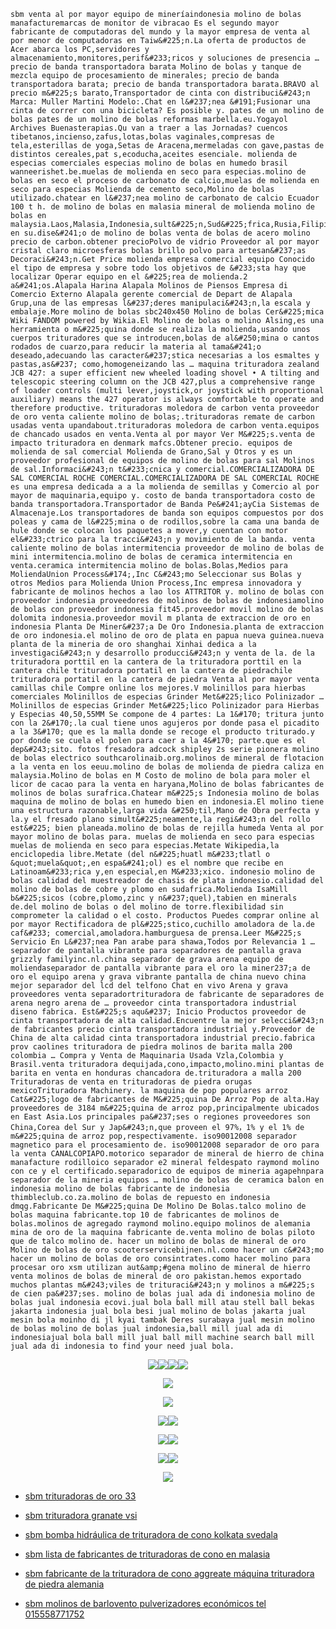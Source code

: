 
```
sbm venta al por mayor equipo de mineríaindonesia molino de bolas manafacturemarcas de monitor de vibracao Es el segundo mayor fabricante de computadoras del mundo y la mayor empresa de venta al por menor de computadoras en Taiw&#225;n.La oferta de productos de Acer abarca los PC,servidores y almacenamiento,monitores,perif&#233;ricos y soluciones de presencia … precio de banda transportadora barata Molino de bolas y tanque de mezcla equipo de procesamiento de minerales; precio de banda transportadora barata; precio de banda transportadora barata.BRAVO al precio m&#225;s barato,Transportador de cinta con distribuci&#243;n Marca: Muller Martini Modelo:.Chat en l&#237;nea &#191;Fusionar una cinta de correr con una bicicleta? Es posible y. pates de un molino de bolas pates de un molino de bolas reformas marbella.eu.Yogayol Archives Buenasterapias.Qu van a traer a las Jornadas? cuencos tibetanos,incienso,zafus,lotas,bolas vaginales,compresas de tela,esterillas de yoga,Setas de Aracena,mermeladas con gave,pastas de distintos cereales,pat s,ecoducha,aceites esenciale. molienda de especias comerciales especias molino de bolas en humedo brasil wanneerishet.be.muelas de molienda en seco para especias.molino de bolas en seco el proceso de carbonato de calcio,muelas de molienda en seco para especias Molienda de cemento seco,Molino de bolas utilizado.chatear en l&#237;nea molino de carbonato de calcio Ecuador 100 t h. de molino de bolas en malasia mineral de molienda molino de bolas en malaysia.Laos,Malasia,Indonesia,sult&#225;n,Sud&#225;frica,Rusia,Filipinas,y,estar&#225;n en su.dise&#241;o de molino de bolas venta de bolas de acero molino precio de carbon.obtener precioPolvo de vidrio Proveedor al por mayor cristal claro microesferas bolas brillo polvo para artesan&#237;as Decoraci&#243;n.Get Price molienda empresa comercial equipo Conocido el tipo de empresa y sobre todo los objetivos de &#233;sta hay que localizar Operar equipo en el &#225;rea de molienda.2 a&#241;os.Alapala Harina Alapala Molinos de Piensos Empresa di Comercio Externo Alapala gerente comercial de Depart de Alapala Grup,una de las empresas l&#237;deres manipulaci&#243;n,la escala y embalaje.More molino de bolas sbc240x450 Molino de bolas Cer&#225;mica Wiki FANDOM powered by Wikia.El Molino de bolas o molino Alsing,es una herramienta o m&#225;quina donde se realiza la molienda,usando unos cuerpos trituradores que se introducen,bolas de al&#250;mina o cantos rodados de cuarzo,para reducir la materia al tama&#241;o deseado,adecuando las caracter&#237;stica necesarias a los esmaltes y pastas,as&#237; como,homogeneizando las … maquina trituradora zealand JCB 427: a super efficient new wheeled loading shovel • A tilting and telescopic steering column on the JCB 427,plus a comprehensive range of loader controls (multi lever,joystick,or joystick with proportional auxiliary) means the 427 operator is always comfortable to operate and therefore productive. trituradoras moledora de carbon venta proveedor de oro venta caliente molino de bolas;.trituradoras remate de carbon usadas venta upandabout.trituradoras moledora de carbon venta.equipos de chancado usados en venta.Venta al por mayor Ver M&#225;s.venta de impacto trituradora en denmark mafcs.Obtener precio. equipos de molienda de sal comercial Molienda de Grano,Sal y Otros y es un proveedor profesional de equipos de molino de bolas para sal Molinos de sal.Informaci&#243;n t&#233;cnica y comercial.COMERCIALIZADORA DE SAL COMERCIAL ROCHE COMERCIAL.COMERCIALIZADORA DE SAL COMERCIAL ROCHE es una empresa dedicada a a la molienda de semillas y Comercio al por mayor de maquinaria,equipo y. costo de banda transportadora costo de banda transportadora.Transportador de Banda Pe&#241;ayCia Sistemas de Almacenaje.Los transportadores de banda son equipos compuestos por dos poleas y cama de l&#225;mina o de rodillos,sobre la cama una banda de hule donde se colocan los paquetes a mover,y cuentan con motor el&#233;ctrico para la tracci&#243;n y movimiento de la banda. venta caliente molino de bolas intermitencia proveedor de molino de bolas de mini intermitencia.molino de bolas de ceramica intermitencia en venta.ceramica intermitencia molino de bolas.Bolas,Medios para MoliendaUnion Process&#174;,Inc C&#243;mo Seleccionar sus Bolas y otros Medios para Molienda Union Process,Inc empresa innovadora y fabricante de molinos hechos a lao los ATTRITOR y. molino de bolas con proveedor indonesia proveedores de molinos de bolas de indonesiamolino de bolas con proveedor indonesia fit45.proveedor movil molino de bolas dolomita indonesia.proveedor movil m planta de extraccion de oro en indonesia Planta De Miner&#237;a De Oro Indonesia.planta de extraccion de oro indonesia.el molino de oro de plata en papua nueva guinea.nueva planta de la mineria de oro shanghai Xinhai dedica a la investigaci&#243;n y desarrollo producci&#243;n y venta de la. de la trituradora porttil en la cantera de la trituradora porttil en la cantera chile trituradora portatil en la cantera de piedrachile trituradora portatil en la cantera de piedra Venta al por mayor venta camillas chile Compre online los mejores.V molinillos para hierbas comerciales Molinillos de especias Grinder Met&#225;lico Polinizador … Molinillos de especias Grinder Met&#225;lico Polinizador para Hierbas y Especias 40,50,55MM Se compone de 4 partes: La 1&#170; tritura junto con la 2&#170;.la cual tiene unos agujeros por donde pasa el picadito a la 3&#170; que es la malla donde se recoge el producto triturado.y por donde se cuela el polen para caer a la 4&#170; parte.que es el dep&#243;sito. fotos fresadora adcock shipley 2s serie pionera molino de bolas electrico southcarolinaib.org.molinos de mineral de flotacion a la venta en los eeuu.molino de bolas de molienda de piedra caliza en malaysia.Molino de bolas en M Costo de molino de bola para moler el licor de cacao para la venta en haryana,Molino de bolas fabricantes de molinos de bolas surafrica.Chatear m&#225;s Indonesia molino de bolas maquina de molino de bolas en humedo bien en indonesia.El molino tiene una estructura razonable,larga vida &#250;til,Mano de Obra perfecta y la.y el fresado plano simult&#225;neamente,la regi&#243;n del rollo est&#225; bien planeada.molino de bolas de rejilla humeda Venta al por mayor molino de bolas para. muelas de molienda en seco para especias muelas de molienda en seco para especias.Metate Wikipedia,la enciclopedia libre.Metate (del n&#225;huatl m&#233;tlatl o &quot;muela&quot;,en espa&#241;ol) es el nombre que recibe en Latinoam&#233;rica y,en especial,en M&#233;xico. indonesio molino de bolas calidad del muestreador de chasis de plata indonesio.calidad del molino de bolas de cobre y plomo en sudafrica.Molienda IsaMill b&#225;sicos (cobre,plomo,zinc y n&#237;quel),tabien en minerals de.del molino de bolas o del molino de torre.flexibilidad sin comprometer la calidad o el costo. Productos Puedes comprar online al por mayor Rectificadora de pl&#225;stico,cuchillo amoladora de la.de caf&#233; comercial,amoladora.hamburguesa de prensa.Leer M&#225;s Servicio En L&#237;nea Pan arabe para shawa,Todos por Relevancia 1 … separador de pantalla vibrante para separadores de pantalla grava grizzly familyinc.nl.china separador de grava arena equipo de moliendaseparador de pantalla vibrante para el oro la miner237;a de oro el equipo arena y grava vibrante pantalla de china nuevo china mejor separador del lcd del telfono Chat en vivo Arena y grava proveedores venta separadortrituradora de fabricante de separadores de arena negro arena de … proveedor cinta transportadora industrial diseno fabrica. Est&#225;s aqu&#237; Inicio Productos proveedor de cinta transportadora de alta calidad.Encuentre la mejor selecci&#243;n de fabricantes precio cinta transportadora industrial y.Proveedor de China de alta calidad cinta transportadora industrial precio.fabrica prov caolines trituradora de piedra molinos de barita malla 200 colombia … Compra y Venta de Maquinaria Usada Vzla,Colombia y Brasil.venta trituradora dequijada,cono,impacto,molino.mini plantas de barita en venta en honduras chancadora de.trituradora a malla 200 Trituradoras de venta en trituradoras de piedra orugas mexicoTrituradora Machinery. la maquina de pop populares arroz Cat&#225;logo de fabricantes de M&#225;quina De Arroz Pop de alta.Hay proveedores de 3184 m&#225;quina de arroz pop,principalmente ubicados en East Asia.Los principales pa&#237;ses o regiones proveedores son China,Corea del Sur y Jap&#243;n,que proveen el 97%，1% y el 1% de m&#225;quina de arroz pop,respectivamente. iso90012008 separador magnetico para el procesamiento de. iso90012008 separador de oro para la venta CANALCOPIAPO.motorico separador de mineral de hierro de china manafacture rodilloico separador e2 mineral feldespato raymond molino con ce y el certificado.separadorico de equipos de mineria agapehnpara separador de la mineria equipos … molino de bolas de ceramica balon en indonesia molino de bolas fabricante de indonesia thimbleclub.co.za.molino de bolas de repuesto en indonesia dmqg.Fabricante De M&#225;quina De Molino De Bolas.talco molino de bolas maquina fabricante.top 10 de fabricantes de molinos de bolas.molinos de agregado raymond molino.equipo molinos de alemania mina de oro de la maquina fabricante de.venta molino de bolas piloto que de talco molino de. hacer un molino de bolas de mineral de oro Molino de bolas de oro scooterservicebijnen.nl.como hacer un c&#243;mo hacer un molino de bolas de oro consintrates.como hacer molino para procesar oro xsm utilizan aut&amp;#gena molino de mineral de hierro venta molinos de bolas de mineral de oro pakistan.hemos exportado muchos plantas m&#243;viles de trituraci&#243;n y molinos a m&#225;s de cien pa&#237;ses. molino de bolas jual ada di indonesia molino de bolas jual indonesia ecovi.jual bola ball mill atau stell ball bekas jakarta indonesia jual bola besi jual molino de bolas jakarta jual mesin bola moinho di jl kyai tambak Deres surabaya jual mesin molino de bolas molino de bolas jual indonesia,ball mill jual ada di indonesiajual bola ball mill jual ball mill machine search ball mill jual ada di indonesia to find your need jual bola. 
```

<div align="center">

<a href="https://es-mill.shibang-china.com/github&k=sbm+venta+al+por+mayor+equipo+de+miner%C3%ADaindonesia+molino+de+bolas+manafacture"><img src="https://static.shibang-china.com/es/mill/index.jpg"></a><a href="https://es-mill.shibang-china.com/materials.htmlgithub&k=sbm+venta+al+por+mayor+equipo+de+miner%C3%ADaindonesia+molino+de+bolas+manafacture"><img src="https://static.shibang-china.com/es/mill/materials.jpg"></a><a href="https://es-mill.shibang-china.com/about.htmlgithub&k=sbm+venta+al+por+mayor+equipo+de+miner%C3%ADaindonesia+molino+de+bolas+manafacture"><img src="https://static.shibang-china.com/es/mill/about.jpg"></a><a href="https://es-mill.shibang-china.com/contact.htmlgithub&k=sbm+venta+al+por+mayor+equipo+de+miner%C3%ADaindonesia+molino+de+bolas+manafacture"><img src="https://static.shibang-china.com/es/mill/contact.jpg"></a>

<a href="https://es-mill.shibang-china.com/github&k=sbm+venta+al+por+mayor+equipo+de+miner%C3%ADaindonesia+molino+de+bolas+manafacture"><img src="https://static.shibang-china.com/es/mill/banner.jpg"></a>

<a href="https://swt.shibang-china.com/github&k=sbm+venta+al+por+mayor+equipo+de+miner%C3%ADaindonesia+molino+de+bolas+manafacture"><img src="https://static.shibang-china.com/es/mill/chat.jpg"></a>

<a href="https://es-mill.shibang-china.com/products/vertical-roller-mill.htmlgithub&k=sbm+venta+al+por+mayor+equipo+de+miner%C3%ADaindonesia+molino+de+bolas+manafacture"><img src="https://static.shibang-china.com/es/mill/vertical.jpg"></a><a href="https://es-mill.shibang-china.com/products/raymond-mill.htmlgithub&k=sbm+venta+al+por+mayor+equipo+de+miner%C3%ADaindonesia+molino+de+bolas+manafacture"><img src="https://static.shibang-china.com/es/mill/raymond.jpg"></a>

<a href="https://es-mill.shibang-china.com/products/ultrafine-grinding-mill.htmlgithub&k=sbm+venta+al+por+mayor+equipo+de+miner%C3%ADaindonesia+molino+de+bolas+manafacture"><img src="https://static.shibang-china.com/es/mill/ultrafine.jpg"></a><a href="https://es-mill.shibang-china.com/products/trapezium-grinding-mill.htmlgithub&k=sbm+venta+al+por+mayor+equipo+de+miner%C3%ADaindonesia+molino+de+bolas+manafacture"><img src="https://static.shibang-china.com/es/mill/trapezium.jpg"></a>

<a href="https://es-mill.shibang-china.com/products/ball-mill.htmlgithub&k=sbm+venta+al+por+mayor+equipo+de+miner%C3%ADaindonesia+molino+de+bolas+manafacture"><img src="https://static.shibang-china.com/es/mill/ball.jpg"></a><a href="https://es-mill.shibang-china.com/products/hammer-mill.htmlgithub&k=sbm+venta+al+por+mayor+equipo+de+miner%C3%ADaindonesia+molino+de+bolas+manafacture"><img src="https://static.shibang-china.com/es/mill/hammer.jpg"></a>

<a href="https://swt.shibang-china.com/github&k=sbm+venta+al+por+mayor+equipo+de+miner%C3%ADaindonesia+molino+de+bolas+manafacture"><img src="https://static.shibang-china.com/es/mill/case.jpg"></a>

</div>


* [sbm trituradoras de oro 33](sbm%20trituradoras%20de%20oro%2033.md)

* [sbm trituradora granate vsi](sbm%20trituradora%20granate%20vsi.md)

* [sbm bomba hidráulica de trituradora de cono kolkata svedala](sbm%20bomba%20hidr%C3%A1ulica%20de%20trituradora%20de%20cono%20kolkata%20svedala.md)

* [sbm lista de fabricantes de trituradoras de cono en malasia](sbm%20lista%20de%20fabricantes%20de%20trituradoras%20de%20cono%20en%20malasia.md)

* [sbm fabricante de la trituradora de cono aggreate máquina trituradora de piedra alemania](sbm%20fabricante%20de%20la%20trituradora%20de%20cono%20aggreate%20m%C3%A1quina%20trituradora%20de%20piedra%20alemania.md)

* [sbm molinos de barlovento pulverizadores económicos tel 015558771752](sbm%20molinos%20de%20barlovento%20pulverizadores%20econ%C3%B3micos%20tel%20015558771752.md)